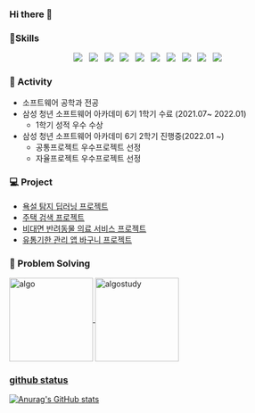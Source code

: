 ### Hi there 👋

### :muscle:Skills

<p align="center">
<img src="https://img.shields.io/badge/HTML5-E34F26?style=flat-square&logo=HTML5&logoColor=white"/></a> &nbsp
<img src="https://img.shields.io/badge/Java-FF6E6E?style=flat-square&logo=Java&logoColor=white"/></a> &nbsp
<img src="https://img.shields.io/badge/CSS3-1572B6?style=flat-square&logo=CSS3&logoColor=white"/></a> &nbsp
<img src="https://img.shields.io/badge/Spring-339933?style=flat-square&logo=spring&logoColor=white"/></a> &nbsp
<img src="https://img.shields.io/badge/JavaScript-F7DF1E?style=flat-square&logo=JavaScript&logoColor=white"/></a> &nbsp
<img src="https://img.shields.io/badge/Node.js-339933?style=flat-square&logo=Node.js&logoColor=white"/></a> &nbsp
<img src="https://img.shields.io/badge/MySQL-4479A1?style=flat-square&logo=MySQL&logoColor=white"/></a> &nbsp  
<img src="https://img.shields.io/badge/React-1572B6?style=flat-square&logo=React&logoColor=white"/></a> &nbsp 
<img src="https://img.shields.io/badge/Vue.js-339933?style=flat-square&logo=vue.js&logoColor=white"/></a> &nbsp 
<img src="https://img.shields.io/badge/MUI-1572B6?style=flat-square&logo=MUI&logoColor=white"/></a> &nbsp

### :punch: Activity

-   소프트웨어 공학과 전공
-   삼성 청년 소프트웨어 아카데미 6기 1학기 수료 (2021.07~ 2022.01)
    -   1학기 성적 우수 수상
-   삼성 청년 소프트웨어 아카데미 6기 2학기 진행중(2022.01 ~)
    -   공통프로젝트 우수프로젝트 선정
    -   자율프로젝트 우수프로젝트 선정

### :computer: Project

-   <a href="https://github.com/DawonPark/Capstone" title="capstone"> 욕설 탐지 딥러닝 프로젝트</a>
-   <a href="https://github.com/DawonPark/goozip" title="goozip">  주택 검색 프로젝트 </a>
-   <a href="https://github.com/DawonPark/pettodoctor" title="pettodoctor">비대면 반려동물 의료 서비스 프로젝트 </a>
-   <a href="https://github.com/DawonPark/Barguni" title="barguni">유통기한 관리 앱 바구니 프로젝트 </a>


### :bookmark_tabs: Problem Solving

 <a href="https://github.com/DawonPark/Algorithm" title="algo">
         <img align="center"  height = "150px" src="https://github-readme-stats.vercel.app/api/pin/?username=DawonPark&repo=Algorithm&theme=buefy&show_icons=true&show_owner=true" alt="algo" />

 <a href="https://github.com/DawonPark/Problem_Solving_Jail" title="algostudy">
         <img align="center"  height = "150px" src="https://github-readme-stats.vercel.app/api/pin/?username=DawonPark&repo=Problem_Solving_Jail&theme=buefy&show_icons=true&show_owner=true" alt="algostudy" />

### github status

![Anurag's GitHub stats](https://github-readme-stats.vercel.app/api?username=DawonPark&show_icons=true&theme=radical)

<!--
**DawonPark/DawonPark** is a ✨ _special_ ✨ repository because its `README.md` (this file) appears on your GitHub profile.

Here are some ideas to get you started:

- 🔭 I’m currently working on ...
- 🌱 I’m currently learning ...
- 👯 I’m looking to collaborate on ...
- 🤔 I’m looking for help with ...
- 💬 Ask me about ...
- 📫 How to reach me: ...
- 😄 Pronouns: ...
- ⚡ Fun fact: ...
-->
